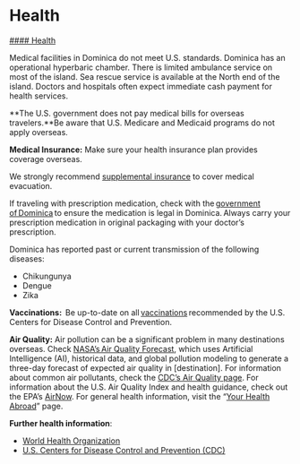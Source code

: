 # Health

[#### Health](javascript:void(0); "Health")

Medical facilities in Dominica do not meet U.S. standards. Dominica has an operational hyperbaric chamber. There is limited ambulance service on most of the island. Sea rescue service is available at the North end of the island. Doctors and hospitals often expect immediate cash payment for health services.

**The U.S. government does not pay medical bills for overseas travelers.**Be aware that U.S. Medicare and Medicaid programs do not apply overseas.  
  
**Medical Insurance:** Make sure your health insurance plan provides coverage overseas.

We strongly recommend [supplemental insurance](https://travel.state.gov/content/travel/en/international-travel/before-you-go/your-health-abroad/insurance-providers-overseas.html) to cover medical evacuation.

If traveling with prescription medication, check with the [government of Dominica](https://dominica.gov.dm/) to ensure the medication is legal in Dominica. Always carry your prescription medication in original packaging with your doctor’s prescription.

Dominica has reported past or current transmission of the following diseases:

* Chikungunya
* Dengue
* Zika

**Vaccinations:**  Be up-to-date on all [vaccinations](https://wwwnc.cdc.gov/travel/destinations/traveler/none/dominica?s_cid=ncezid-dgmq-travel-single-001) recommended by the U.S. Centers for Disease Control and Prevention.

**Air Quality:** Air pollution can be a significant problem in many destinations overseas. Check [NASA’s Air Quality Forecast](https://aeronet.gsfc.nasa.gov/new_web/aqforecast), which uses Artificial Intelligence (AI), historical data, and global pollution modeling to generate a three-day forecast of expected air quality in [destination]. For information about common air pollutants, check the [CDC’s Air Quality page](https://www.cdc.gov/air-quality/pollutants/). For information about the U.S. Air Quality Index and health guidance, check out the EPA’s [AirNow](https://www.airnow.gov/aqi/aqi-basics/). For general health information, visit the “[Your Health Abroad](https://travel.state.gov/content/travel/en/international-travel/before-you-go/your-health-abroad.html)” page.

**Further health information**:

* [World Health Organization](https://www.who.int/travel-advice)
* [U.S. Centers for Disease Control and Prevention (CDC)](https://wwwnc.cdc.gov/travel/)